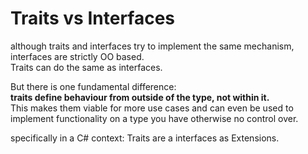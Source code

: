 # Traits vs Interfaces  
although traits and interfaces try to implement the same mechanism, interfaces are strictly OO based.  
Traits can do the same as interfaces.  

But there is one fundamental difference:  
**traits define behaviour from outside of the type, not within it.**  
This makes them viable for more use cases and can even be used to implement functionality on a type you have otherwise no control over.  

specifically in a C# context: Traits are a interfaces as Extensions.
